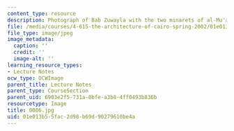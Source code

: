 ```yaml
---
content_type: resource
description: Photograph of Bab Zuwayla with the two minarets of al-Mu'ayyad.
file: /media/courses/4-615-the-architecture-of-cairo-spring-2002/01e013b55fac2d98b69d90279610be4a_0006.jpg
file_type: image/jpeg
image_metadata:
  caption: ''
  credit: ''
  image-alt: ''
learning_resource_types:
- Lecture Notes
ocw_type: OCWImage
parent_title: Lecture Notes
parent_type: CourseSection
parent_uid: 6903e2f5-731a-0bfe-a3b8-4ff0493b836b
resourcetype: Image
title: 0006.jpg
uid: 01e013b5-5fac-2d98-b69d-90279610be4a
---
```

